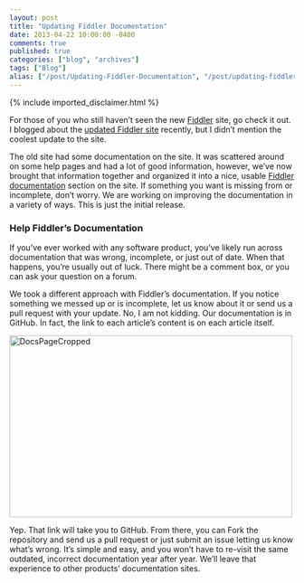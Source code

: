 ```yaml
---
layout: post
title: "Updating Fiddler Documentation"
date: 2013-04-22 10:00:00 -0400
comments: true
published: true
categories: ["blog", "archives"]
tags: ["Blog"]
alias: ["/post/Updating-Fiddler-Documentation", "/post/updating-fiddler-documentation"]
---
```

<!-- more -->
{% include imported_disclaimer.html %}
<p>For those of you who still haven’t seen the new <a href="http://fiddler2.com/" target="_blank">Fiddler</a> site, go check it out. I blogged about the <a href="http://brendan.enrick.com/post/New-Fiddler-Site-Released.aspx" target="_blank">updated Fiddler site</a> recently, but I didn’t mention the coolest update to the site.</p>  <p>The old site had some documentation on the site. It was scattered around on some help pages and had a lot of good information, however, we’ve now brought that information together and organized it into a nice, usable <a href="http://fiddler2.com/documentation" target="_blank">Fiddler documentation</a> section on the site. If something you want is missing from or incomplete, don’t worry. We are working on improving the documentation in a variety of ways. This is just the initial release.</p>  <h3>Help Fiddler’s Documentation</h3>  <p>If you’ve ever worked with any software product, you’ve likely run across documentation that was wrong, incomplete, or just out of date. When that happens, you’re usually out of luck. There might be a comment box, or you can ask your question on a forum.</p>  <p>We took a different approach with Fiddler’s documentation. If you notice something we messed up or is incomplete, let us know about it or send us a pull request with your update. No, I am not kidding. Our documentation is in GitHub. In fact, the link to each article’s content is on each article itself.</p>  <p><img title="DocsPageCropped" style="border-top: 0px; border-right: 0px; background-image: none; border-bottom: 0px; padding-top: 0px; padding-left: 0px; border-left: 0px; display: inline; padding-right: 0px" border="0" alt="DocsPageCropped" src="http://brendan.enrick.com/image.axd?picture=DocsPageCropped.png" width="500" height="322" /></p>  <p>Yep. That link will take you to GitHub. From there, you can Fork the repository and send us a pull request or just submit an issue letting us know what’s wrong. It’s simple and easy, and you won’t have to re-visit the same outdated, incorrect documentation year after year. We’ll leave that experience to other products’ documentation sites.</p>
